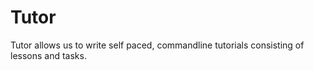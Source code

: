 # Tutor

Tutor allows us to write self paced, commandline tutorials consisting of lessons and tasks.

